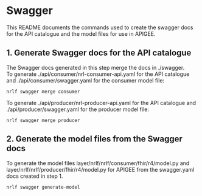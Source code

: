 # Swagger

This README documents the commands used to create the swagger docs for the API catalogue and the model files for use in APIGEE.

## 1. Generate Swagger docs for the API catalogue
The Swagger docs generated in this step merge the docs in ./swagger.<br />
To generate ./api/consumer/nrl-consumer-api.yaml for the API catalogue and ./api/consumer/swagger.yaml for the consumer model file:
```shell
nrlf swagger merge consumer
```
To generate ./api/producer/nrl-producer-api.yaml for the API catalogue and ./api/producer/swagger.yaml for the producer model file:
```shell
nrlf swagger merge producer
```

## 2. Generate the model files from the Swagger docs
To generate the model files layer/nrlf/nrlf/consumer/fhir/r4/model.py and layer/nrlf/nrlf/producer/fhir/r4/model.py for APIGEE from the swagger.yaml docs created in step 1.
```shell
nrlf swagger generate-model
```